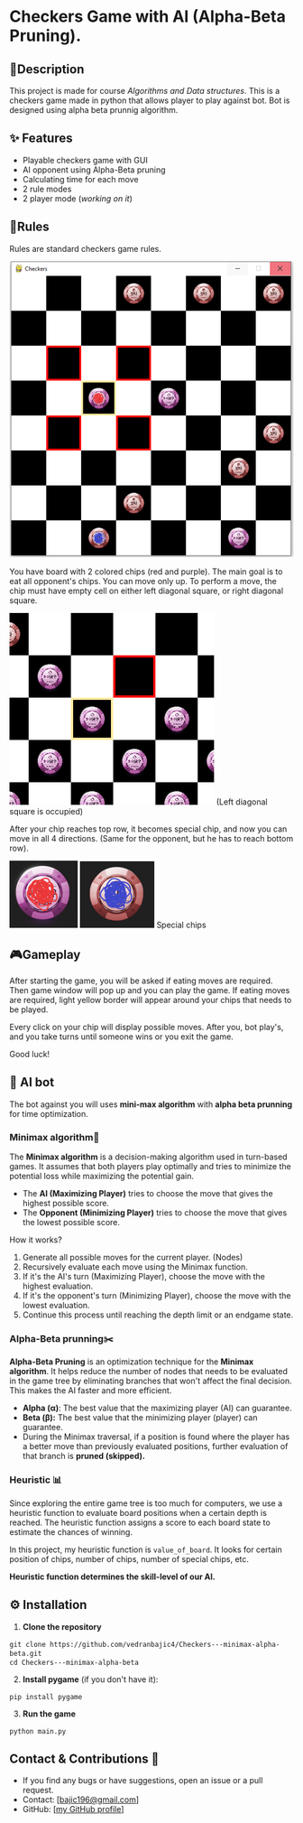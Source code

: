 # Checkers Game with AI (Alpha-Beta Pruning).

## 📌Description

This project is made for course *Algorithms and Data structures*.
This is a checkers game made in python that allows player to play against bot.
Bot is designed using alpha beta prunnig algorithm.

## ✨ Features
 - Playable checkers game with GUI
 - AI opponent using Alpha-Beta pruning
 - Calculating time for each move
 - 2 rule modes
 - 2 player mode (*working on it*)


## 📝Rules

Rules are standard checkers game rules. 

![State](./images2/state.PNG)


You have board with 2 colored chips (red and purple).
The main goal is to eat all opponent's chips. You can move only up. To perform a move, the chip must 
have empty cell on either left diagonal square, or right diagonal square. 

![Available moves](./images2/move.PNG)
(Left diagonal square is occupied)

After your chip reaches top row, it becomes special chip, and now you can move in all 4 directions.
(Same for the opponent, but he has to reach bottom row).

![Special chips](./images2/blackchip.PNG)
![Special chips](./images2/whitechip.PNG) Special chips



## 🎮Gameplay
After starting the game, you will be asked if eating moves are required. Then game window
will pop up and you can play the game. If eating moves are required, light yellow border will appear
around your chips that needs to be played.

Every click on your chip will display possible moves. After you, bot play's, and you take turns until
someone wins or you exit the game.

Good luck!

## 🧠 AI bot
The bot against you will uses **mini-max algorithm** with **alpha beta prunning** for time optimization.
### Minimax algorithm🧠
The **Minimax algorithm** is a decision-making algorithm used in turn-based games.
It assumes that both players play optimally and tries to minimize the potential loss while
 maximizing the potential gain.
  - The **AI (Maximizing Player)** tries to choose the move that gives the highest possible score.
  - The **Opponent (Minimizing Player)** tries to choose the move that gives the lowest possible score.

How it works?
 1. Generate all possible moves for the current player. (Nodes)
 2. Recursively evaluate each move using the Minimax function.
 3. If it's the AI's turn (Maximizing Player), choose the move with the highest evaluation.
 4. If it's the opponent's turn (Minimizing Player), choose the move with the lowest evaluation.
 5. Continue this process until reaching the depth limit or an endgame state.

### Alpha-Beta prunning✂️
**Alpha-Beta Pruning** is an optimization technique for the **Minimax algorithm**.
 It helps reduce the number of nodes that needs to be evaluated in the game tree by
 eliminating branches that won't affect the final decision. This makes the AI faster and more efficient.

 - **Alpha (α)**: The best value that the maximizing player (AI) can guarantee.
 - **Beta (β):** The best value that the minimizing player (player) can guarantee.
 - During the Minimax traversal, if a position is found where the player has a better 
 move than previously evaluated positions, further evaluation of that branch is **pruned (skipped).**
 
### Heuristic 📊
Since exploring the entire game tree is too much for computers, we use a heuristic function
 to evaluate board positions when a certain depth is reached. The heuristic function assigns a 
 score to each board state to estimate the chances of winning.

 In this project, my heuristic function is `value_of_board`. It looks for certain position of chips,
 number of chips, number of special chips, etc.

 **Heuristic function determines the skill-level of our AI.** 
 
## ⚙️ Installation
 1. **Clone the repository**
 ```
 git clone https://github.com/vedranbajic4/Checkers---minimax-alpha-beta.git
 cd Checkers---minimax-alpha-beta
```
2. **Install pygame** (if you don't have it):
```
pip install pygame
```
3. **Run the game**

```
python main.py
```

## Contact & Contributions 🤝

 - If you find any bugs or have suggestions, open an issue or a pull request.
 - Contact: [bajic196@gmail.com]
 - GitHub: [[my GitHub profile](https://github.com/vedranbajic4)]